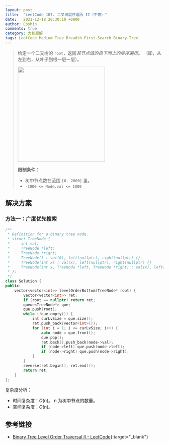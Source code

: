 ```yaml
---
layout: post
title:  "LeetCode 107. 二叉树层序遍历 II（中等）"
date:   2021-12-18 20:30:10 +0800
author: Coshin
comments: true
category: 力扣题解
tags: LeetCode Medium Tree Breadth-First-Search Binary-Tree
---
```

> 给定一个二叉树的 `root`，返回*其节点值的自下而上的层序遍历*。
> （即，从左到右，从叶子到根一层一层）。
> 
> <img alt="" src="https://assets.leetcode.com/uploads/2021/02/19/tree1.jpg" style="width: 277px; height: 302px;">
> 
> **限制条件：**
> 
> * 树中节点数在范围 `[0, 2000]` 里。
> * `-1000 <= Node.val <= 1000`

## 解决方案

### 方法一：广度优先搜索

```cpp
/**
 * Definition for a binary tree node.
 * struct TreeNode {
 *     int val;
 *     TreeNode *left;
 *     TreeNode *right;
 *     TreeNode() : val(0), left(nullptr), right(nullptr) {}
 *     TreeNode(int x) : val(x), left(nullptr), right(nullptr) {}
 *     TreeNode(int x, TreeNode *left, TreeNode *right) : val(x), left(left), right(right) {}
 * };
 */
class Solution {
public:
    vector<vector<int>> levelOrderBottom(TreeNode* root) {
        vector<vector<int>> ret;
        if (root == nullptr) return ret;
        queue<TreeNode*> que;
        que.push(root);
        while (!que.empty()) {
            int curLvSize = que.size();
            ret.push_back(vector<int>());
            for (int i = 1; i <= curLvSize; i++) {
                auto node = que.front();
                que.pop();
                ret.back().push_back(node->val);
                if (node->left) que.push(node->left);
                if (node->right) que.push(node->right);
            }
        }
        reverse(ret.begin(), ret.end());
        return ret;
    }
};
```

复杂度分析：
* 时间复杂度：*O*(n)。
  n 为树中节点的数量。
* 空间复杂度：*O*(n)。

## 参考链接

* [Binary Tree Level Order Traversal II - LeetCode](https://leetcode.com/problems/binary-tree-level-order-traversal-ii/){:target="_blank"}
